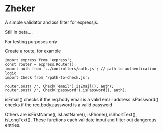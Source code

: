 # Zheker
A simple validator and xss filter for expressjs.

Still in beta....

For testing purposes only

Create a route, for example

```
import express from 'express';
const router = express.Router();
import auth from '../controllers/auth.js'; // path to authentication logic
import Check from '/path-to-check.js';

router.post('/', Check('email').isEmail(), auth);
router.post('/', Check('password').isPassword(), auth);
```
isEmail() checks if the req.body.email is a valid email address
isPassword() checks if the req.body.password is a valid password

Others are isFirstName(), isLastName(), isPhone(), isShortText(), isLongText(). These functions each validate input and filter out dangerous entries.
